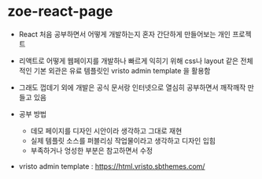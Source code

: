 # zoe-react-page

* React 처음 공부하면서 어떻게 개발하는지 혼자 간단하게 만들어보는 개인 프로젝트

* 리액트로 어떻게 웹페이지를 개발하나 빠르게 익히기 위해 css나 layout 같은 전체적인 기본 외관은 유료 템플릿인 vristo admin template 을 활용함

* 그래도 껍데기 외에 개발은 공식 문서랑 인터넷으로 열심히 공부하면서 깨작깨작 만들고 있음
  
* 공부 방법
  - 데모 페이지를 디자인 시안이라 생각하고 그대로 재현
  - 실제 템플릿 소스를 퍼블리싱 작업물이라고 생각하고 디자인 입힘
  - 부족하거나 엉성한 부분은 참고하면서 수정
 
* vristo admin template : https://html.vristo.sbthemes.com/
